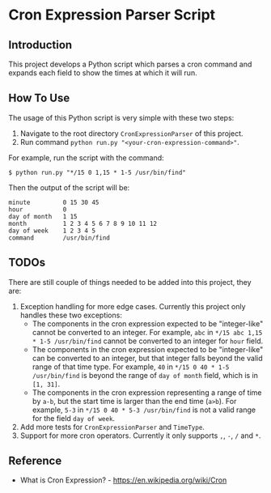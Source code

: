 # Cron Expression Parser Script

## Introduction

This project develops a Python script which parses a cron command and expands each field to show the times at which it will run.

## How To Use

The usage of this Python script is very simple with these two steps:
1. Navigate to the root directory `CronExpressionParser` of this project.
2. Run command
``python run.py "<your-cron-expression-command>"``. 

For example, run the script with the command:
```
$ python run.py "*/15 0 1,15 * 1-5 /usr/bin/find"
```
Then the output of the script will be:
```
minute         0 15 30 45
hour           0
day of month   1 15
month          1 2 3 4 5 6 7 8 9 10 11 12
day of week    1 2 3 4 5
command        /usr/bin/find
```

## TODOs
There are still couple of things needed to be added into this project, they are:
1. Exception handling for more edge cases. Currently this project only handles these two exceptions:
   * The components in the cron expression expected to be "integer-like" cannot be converted to an integer. For example, `abc` in
   `*/15 abc 1,15 * 1-5 /usr/bin/find` cannot be converted to an integer for `hour` field.
   * The components in the cron expression expected to be "integer-like" can be converted to an integer, 
   but that integer falls beyond the valid range of that time type.
   For example, `40` in `*/15 0 40 * 1-5 /usr/bin/find` is beyond the range of `day of month` field, which is in `[1, 31]`.
   * The components in the cron expression representing a range of time by `a-b`, but the start time is larger than the end time (`a>b`).
   For example, `5-3` in `*/15 0 40 * 5-3 /usr/bin/find` is not a valid range for the field `day of week`.
2. Add more tests for `CronExpressionParser` and `TimeType`.
3. Support for more cron operators. Currently it only supports `,`, `-`, `/` and `*`.

## Reference
* What is Cron Expression? - https://en.wikipedia.org/wiki/Cron




